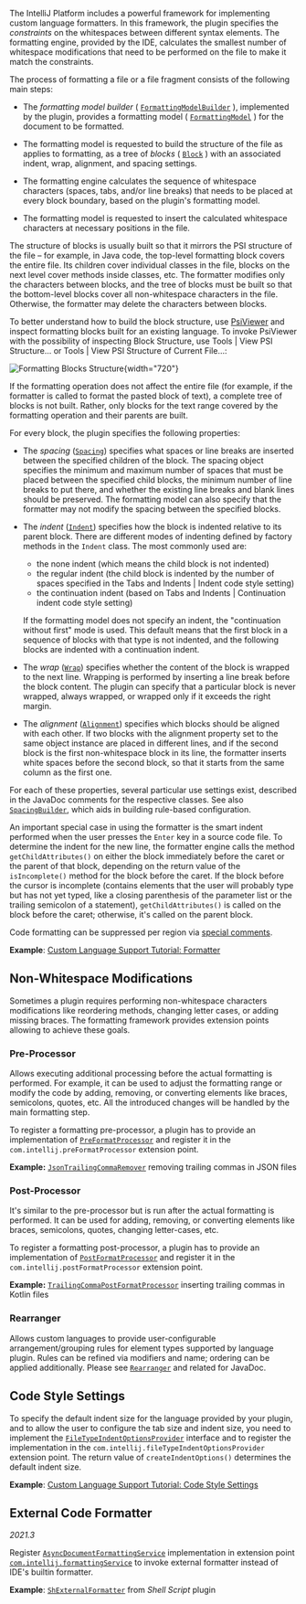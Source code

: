 [//]: # (title: Code Formatter)

<!-- Copyright 2000-2022 JetBrains s.r.o. and other contributors. Use of this source code is governed by the Apache 2.0 license that can be found in the LICENSE file. -->

The IntelliJ Platform includes a powerful framework for implementing custom language formatters.
In this framework, the plugin specifies the *constraints* on the whitespaces between different syntax elements.
The formatting engine, provided by the IDE, calculates the smallest number of whitespace modifications that need to be performed on the file to make it match the constraints.

The process of formatting a file or a file fragment consists of the following main steps:

*  The _formatting model builder_ (
   [`FormattingModelBuilder`](upsource:///platform/code-style-api/src/com/intellij/formatting/FormattingModelBuilder.java)
   ), implemented by the plugin, provides a formatting model (
   [`FormattingModel`](upsource:///platform/code-style-api/src/com/intellij/formatting/FormattingModel.java)
   ) for the document to be formatted.

*  The formatting model is requested to build the structure of the file as applies to formatting, as a tree of _blocks_ (
   [`Block`](upsource:///platform/code-style-api/src/com/intellij/formatting/Block.java)
   ) with an associated indent, wrap, alignment, and spacing settings.

*  The formatting engine calculates the sequence of whitespace characters (spaces, tabs, and/or line breaks) that needs to be placed at every block boundary, based on the plugin's formatting model.

*  The formatting model is requested to insert the calculated whitespace characters at necessary positions in the file.

The structure of blocks is usually built so that it mirrors the PSI structure of the file – for example, in Java code, the top-level formatting block covers the entire file.
Its children cover individual classes in the file, blocks on the next level cover methods inside classes, etc.
The formatter modifies only the characters between blocks, and the tree of blocks must be built so that the bottom-level blocks cover all non-whitespace characters in the file.
Otherwise, the formatter may delete the characters between blocks.

To better understand how to build the block structure, use [PsiViewer](explore_api.md#31-use-internal-mode-and-psiviewer) and inspect formatting blocks built for an existing language.
To invoke PsiViewer with the possibility of inspecting Block Structure, use <menupath>Tools | View PSI Structure...</menupath> or <menupath>Tools | View PSI Structure of Current File...</menupath>:

![Formatting Blocks Structure](psi_viewer_formatting_blocks.png){width="720"}

If the formatting operation does not affect the entire file (for example, if the formatter is called to format the pasted block of text), a complete tree of blocks is not built.
Rather, only blocks for the text range covered by the formatting operation and their parents are built.

For every block, the plugin specifies the following properties:

* The _spacing_ ([`Spacing`](upsource:///platform/code-style-api/src/com/intellij/formatting/Spacing.java)) specifies what spaces or line breaks are inserted between the specified children of the block.
   The spacing object specifies the minimum and maximum number of spaces that must be placed between the specified child blocks, the minimum number of line breaks to put there, and whether the existing line breaks and blank lines should be preserved.
   The formatting model can also specify that the formatter may not modify the spacing between the specified blocks.

* The _indent_ ([`Indent`](upsource:///platform/code-style-api/src/com/intellij/formatting/Indent.java)) specifies how the block is indented relative to its parent block.
   There are different modes of indenting defined by factory methods in the `Indent` class.
   The most commonly used are:
  * the none indent (which means the child block is not indented)
  * the regular indent (the child block is indented by the number of spaces specified in the <control>Tabs and Indents | Indent</control> code style setting)
  * the continuation indent (based on <control>Tabs and Indents | Continuation indent</control> code style setting)

  If the formatting model does not specify an indent, the "continuation without first" mode is used.
     This default means that the first block in a sequence of blocks with that type is not indented, and the following blocks are indented with a continuation indent.

* The _wrap_ ([`Wrap`](upsource:///platform/code-style-api/src/com/intellij/formatting/Wrap.java)) specifies whether the content of the block is wrapped to the next line.
   Wrapping is performed by inserting a line break before the block content.
   The plugin can specify that a particular block is never wrapped, always wrapped, or wrapped only if it exceeds the right margin.

* The _alignment_ ([`Alignment`](upsource:///platform/code-style-api/src/com/intellij/formatting/Alignment.java)) specifies which blocks should be aligned with each other.
   If two blocks with the alignment property set to the same object instance are placed in different lines, and if the second block is the first non-whitespace block in its line, the formatter inserts white spaces before the second block, so that it starts from the same column as the first one.

For each of these properties, several particular use settings exist, described in the JavaDoc comments for the respective classes.
See also [`SpacingBuilder`](upsource:///platform/code-style-api/src/com/intellij/formatting/SpacingBuilder.java), which aids in building rule-based configuration.

An important special case in using the formatter is the smart indent performed when the user presses the `Enter` key in a source code file.
To determine the indent for the new line, the formatter engine calls the method `getChildAttributes()` on either the block immediately before the caret or the parent of that block, depending on the return value of the `isIncomplete()` method for the block before the caret.
If the block before the cursor is incomplete (contains elements that the user will probably type but has not yet typed, like a closing parenthesis of the parameter list or the trailing semicolon of a statement), `getChildAttributes()` is called on the block before the caret; otherwise, it's called on the parent block.

Code formatting can be suppressed per region via [special comments](https://youtrack.jetbrains.com/issue/IDEA-56995#comment=27-605969).

**Example**:
[Custom Language Support Tutorial: Formatter](formatter.md)

## Non-Whitespace Modifications

Sometimes a plugin requires performing non-whitespace characters modifications like reordering methods, changing letter cases, or adding missing braces.
The formatting framework provides extension points allowing to achieve these goals.

### Pre-Processor

Allows executing additional processing before the actual formatting is performed.
For example, it can be used to adjust the formatting range or modify the code by adding, removing, or converting elements like braces, semicolons, quotes, etc.
All the introduced changes will be handled by the main formatting step.

To register a formatting pre-processor, a plugin has to provide an implementation of [`PreFormatProcessor`](upsource:///platform/code-style-api/src/com/intellij/psi/impl/source/codeStyle/PreFormatProcessor.java) and register it in the `com.intellij.preFormatProcessor` extension point.

**Example:**
[`JsonTrailingCommaRemover`](upsource:///json/src/com/intellij/json/formatter/JsonTrailingCommaRemover.java) removing trailing commas in JSON files

### Post-Processor

It's similar to the pre-processor but is run after the actual formatting is performed.
It can be used for adding, removing, or converting elements like braces, semicolons, quotes, changing letter-cases, etc.

To register a formatting post-processor, a plugin has to provide an implementation of [`PostFormatProcessor`](upsource:///platform/code-style-api/src/com/intellij/psi/impl/source/codeStyle/PostFormatProcessor.java) and register it in the `com.intellij.postFormatProcessor` extension point.

**Example:**
[`TrailingCommaPostFormatProcessor`](upsource:///plugins/kotlin/idea/src/org/jetbrains/kotlin/idea/formatter/TrailingCommaPostFormatProcessor.kt) inserting trailing commas in Kotlin files

### Rearranger

Allows custom languages to provide user-configurable arrangement/grouping rules for element types supported by language plugin.
Rules can be refined via modifiers and name; ordering can be applied additionally.
Please see [`Rearranger`](upsource:///platform/code-style-api/src/com/intellij/psi/codeStyle/arrangement/Rearranger.java) and related for JavaDoc.

## Code Style Settings

To specify the default indent size for the language provided by your plugin, and to allow the user to configure the tab size and indent size, you need to implement the [`FileTypeIndentOptionsProvider`](upsource:///platform/lang-api/src/com/intellij/psi/codeStyle/FileTypeIndentOptionsProvider.java) interface and to register the implementation in the `com.intellij.fileTypeIndentOptionsProvider` extension point.
The return value of `createIndentOptions()` determines the default indent size.

**Example**:
[Custom Language Support Tutorial: Code Style Settings](code_style_settings.md)

## External Code Formatter

_2021.3_

Register [`AsyncDocumentFormattingService`](upsource:///platform/code-style-api/src/com/intellij/formatting/service/AsyncDocumentFormattingService.java) implementation in extension point [`com.intellij.formattingService`](https://jb.gg/ipe?extensions=com.intellij.formattingService) to invoke external formatter instead of IDE's builtin formatter.

**Example**:
[`ShExternalFormatter`](upsource:///plugins/sh/src/com/intellij/sh/formatter/ShExternalFormatter.java) from _Shell Script_ plugin
